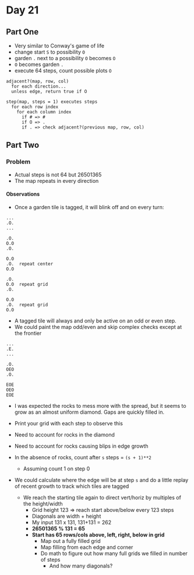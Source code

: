 # Day 21

## Part One

- Very similar to Conway's game of life
- change start `S` to possibility `O`
- garden `.` next to a possibility `O` becomes `O`
- `O` becomes garden `.`
- execute 64 steps, count possible plots `O`

```
adjacent?(map, row, col)
  for each direction...
  unless edge, return true if O

step(map, steps = 1) executes steps
  for each row index
    for each column index
      if # => #
      if O => .
      if . => check adjacent?(previous map, row, col)
```

## Part Two

### Problem

- Actual steps is not 64 but 26501365
- The map repeats in every direction

#### Observations

- Once a garden tile is tagged, it will blink off and on every turn:

```
...
.O.
...

.O.
O.O
.O.

O.O
.O.  repeat center
O.O

.O.
O.O  repeat grid
.O.

O.O
.O.  repeat grid
O.O
```

- A tagged tile will always and only be active on an odd or even step.
- We could paint the map odd/even and skip complex checks except at the frontier

```
...
.E.
...

.O.
OEO
.O.

EOE
OEO
EOE
```

- I was expected the rocks to mess more with the spread, but it seems to grow as an almost uniform diamond. Gaps are quickly filled in.
 - Print your grid with each step to observe this
- Need to account for rocks in the diamond
- Need to account for rocks causing blips in edge growth
- In the absence of rocks, count after `s` steps = `(s + 1)**2`
  - Assuming count 1 on step 0

- We could calculate where the edge will be at step `s` and do a little replay of recent growth to track which tiles are tagged
  - We reach the starting tile again to direct vert/horiz by multiples of the height/width
    - Grid height 123 => reach start above/below every 123 steps
    - Diagonals are width + height
    - My input 131 x 131, 131+131 = 262
    - **26501365 % 131 = 65**
    - **Start has 65 rows/cols above, left, right, below in grid**
      - Map out a fully filled grid
      - Map filling from each edge and corner
      - Do math to figure out how many full grids we filled in number of steps
        - And how many diagonals?